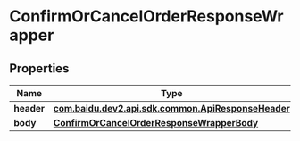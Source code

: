 

# ConfirmOrCancelOrderResponseWrapper


## Properties

Name | Type | Description | Notes
------------ | ------------- | ------------- | -------------
**header** | [**com.baidu.dev2.api.sdk.common.ApiResponseHeader**](com.baidu.dev2.api.sdk.common.ApiResponseHeader.md) |  |  [optional]
**body** | [**ConfirmOrCancelOrderResponseWrapperBody**](ConfirmOrCancelOrderResponseWrapperBody.md) |  |  [optional]



